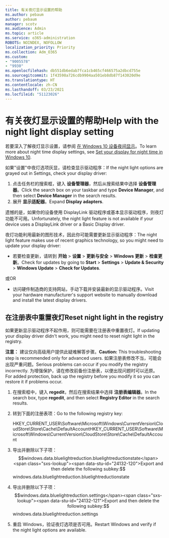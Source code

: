 ```yaml
---
title: 有关夜灯显示设置的帮助
ms.author: pebaum
author: pebaum
manager: scotv
ms.audience: Admin
ms.topic: article
ms.service: o365-administration
ROBOTS: NOINDEX, NOFOLLOW
localization_priority: Priority
ms.collection: Adm_O365
ms.custom:
- "9005578"
- "9930"
ms.openlocfilehash: db551db6edab7fca1cb465cf466575a2dbcd755e
ms.sourcegitcommit: 1f43598a726cdb9904aa501eb8db87f143020d9e
ms.translationtype: HT
ms.contentlocale: zh-CN
ms.lasthandoff: 03/23/2021
ms.locfileid: "51123026"
---
```

# <a name="help-with-the-night-light-display-setting"></a><span data-ttu-id="24132-102">有关夜灯显示设置的帮助</span><span class="sxs-lookup"><span data-stu-id="24132-102">Help with the night light display setting</span></span>

<span data-ttu-id="24132-103">若要深入了解夜灯显示设置，请参阅 [在 Windows 10 设备夜间显示](https://support.microsoft.com/windows/set-your-display-for-night-time-in-windows-10-18fe903a-e0a1-8326-4c68-fd23d7aaf136)。</span><span class="sxs-lookup"><span data-stu-id="24132-103">To learn more about night time display settings, see [Set your display for night time in Windows 10](https://support.microsoft.com/windows/set-your-display-for-night-time-in-windows-10-18fe903a-e0a1-8326-4c68-fd23d7aaf136).</span></span>

<span data-ttu-id="24132-104">如果"设置"中夜灯选项灰显，请检查显示驱动程序：</span><span class="sxs-lookup"><span data-stu-id="24132-104">If the night light options are grayed out in Settings, check your display driver:</span></span> 

1. <span data-ttu-id="24132-105">点击任务栏的搜索框，键入 **设备管理器**，然后从搜索结果中选择 **设备管理器**。</span><span class="sxs-lookup"><span data-stu-id="24132-105">Click the search box on your taskbar and type **Device Manager**, and then select **Device Manager** in the search results.</span></span>
1. <span data-ttu-id="24132-106">展开 **显示适配器**。</span><span class="sxs-lookup"><span data-stu-id="24132-106">Expand **Display adapters**.</span></span> 

<span data-ttu-id="24132-107">遗憾的是，如果你的设备使用 DisplayLink 驱动程序或基本显示驱动程序，则夜灯功能不可用。</span><span class="sxs-lookup"><span data-stu-id="24132-107">Unfortunately, the night light feature is not available if your device uses a DisplayLink driver or a Basic Display driver.</span></span>

<span data-ttu-id="24132-108">夜灯功能利用最新的图形技术，因此你可能需要更新显示驱动程序：</span><span class="sxs-lookup"><span data-stu-id="24132-108">The night light feature makes use of recent graphics technology, so you might need to update your display driver:</span></span>  

- <span data-ttu-id="24132-109">若要检查更新，请转到 **开始** > **设置** > **更新与安全** > **Windows 更新** > **检查更新**。</span><span class="sxs-lookup"><span data-stu-id="24132-109">Check for updates by going to **Start** > **Settings** > **Update & Security** > **Windows Update** > **Check for Updates**.</span></span>  

<span data-ttu-id="24132-110">或</span><span class="sxs-lookup"><span data-stu-id="24132-110">OR</span></span>

- <span data-ttu-id="24132-111">访问硬件制造商的支持网站，手动下载并安装最新的显示驱动程序。</span><span class="sxs-lookup"><span data-stu-id="24132-111">Visit your hardware manufacturer's support website to manually download and install the latest display drivers.</span></span>

## <a name="reset-night-light-in-the-registry"></a><span data-ttu-id="24132-112">在注册表中重置夜灯</span><span class="sxs-lookup"><span data-stu-id="24132-112">Reset night light in the registry</span></span>

<span data-ttu-id="24132-113">如果更新显示驱动程序不起作用，则可能需要在注册表中重置夜灯。</span><span class="sxs-lookup"><span data-stu-id="24132-113">If updating your display driver didn't work, you might need to reset night light in the registry.</span></span>  

<span data-ttu-id="24132-114">**注意：** 建议仅向高级用户提供此疑难解答步骤。</span><span class="sxs-lookup"><span data-stu-id="24132-114">**Caution:** This troubleshooting step is recommended only for advanced users.</span></span> <span data-ttu-id="24132-115">如果注册表修改不当，可能会出现严重问题。</span><span class="sxs-lookup"><span data-stu-id="24132-115">Serious problems can occur if you modify the registry incorrectly.</span></span> <span data-ttu-id="24132-116">为增强保护，请在修改前备份注册表，以便出现问题时可以还原。</span><span class="sxs-lookup"><span data-stu-id="24132-116">For added protection, back up the registry before you modify it so  you can restore it if problems occur.</span></span>

1. <span data-ttu-id="24132-117">在搜索框中，键入 **regedit**，然后在搜索结果中选择 **注册表编辑器**。</span><span class="sxs-lookup"><span data-stu-id="24132-117">In the search box, type **regedit**, and then select **Registry Editor** in the search results.</span></span>

1. <span data-ttu-id="24132-118">转到下面的注册表项：</span><span class="sxs-lookup"><span data-stu-id="24132-118">Go to the following registry key:</span></span> 

    <span data-ttu-id="24132-119">HKEY_CURRENT_USER\Software\Microsoft\Windows\CurrentVersion\CloudStore\Store\Cache\DefaultAccount</span><span class="sxs-lookup"><span data-stu-id="24132-119">HKEY_CURRENT_USER\Software\Microsoft\Windows\CurrentVersion\CloudStore\Store\Cache\DefaultAccount</span></span>

1. <span data-ttu-id="24132-120">导出并删除以下子项：$$windows.data.bluelightreduction.bluelightreductionstate</span><span class="sxs-lookup"><span data-stu-id="24132-120">Export and then delete the following subkey:$$windows.data.bluelightreduction.bluelightreductionstate</span></span>

1. <span data-ttu-id="24132-121">导出并删除以下子项：$$windows.data.bluelightreduction.settings</span><span class="sxs-lookup"><span data-stu-id="24132-121">Export and then delete the following subkey:$$windows.data.bluelightreduction.settings</span></span>

1. <span data-ttu-id="24132-122">重启 Windows，验证夜灯选项是否可用。</span><span class="sxs-lookup"><span data-stu-id="24132-122">Restart Windows and verify if the night light options are available.</span></span>


